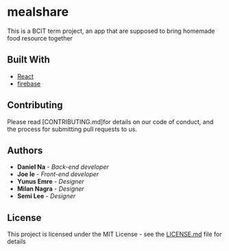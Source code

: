 # mealshare


This is a BCIT term project, an app that are supposed to bring homemade food resource together



## Built With

* [React](https://reactjs.org/) 
* [firebase](https://firebase.google.com/) 



## Contributing

Please read [CONTRIBUTING.md]for details on our code of conduct, and the process for submitting pull requests to us.



## Authors

* **Daniel Na** - *Back-end developer*
* **Joe le** - *Front-end developer*
* **Yunus Emre** - *Designer* 
* **Milan Nagra** - *Designer* 
* **Semi Lee** - *Designer* 



## License

This project is licensed under the MIT License - see the [LICENSE.md](LICENSE.md) file for details


